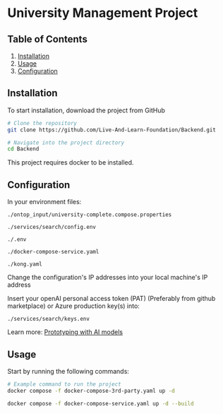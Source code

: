 # University Management Project

## Table of Contents

1. [Installation](#installation)
2. [Usage](#usage)
3. [Configuration](#configuration)

## Installation

To start installation, download the project from GitHub

```bash
# Clone the repository
git clone https://github.com/Live-And-Learn-Foundation/Backend.git

# Navigate into the project directory
cd Backend
```

This project requires docker to be installed.

## Configuration

In your environment files:

```
./ontop_input/university-complete.compose.properties

./services/search/config.env

./.env

./docker-compose-service.yaml

./kong.yaml
```

Change the configuration's IP addresses into your local machine's IP address

Insert your openAI personal access token (PAT) (Preferably from github marketplace) or Azure production key(s)  into:
```
./services/search/keys.env
```

Learn more: [Prototyping with AI models](https://docs.github.com/en/github-models/prototyping-with-ai-models)

## Usage

Start by running the following commands:

```bash
# Example command to run the project
docker compose -f docker-compose-3rd-party.yaml up -d

docker compose -f docker-compose-service.yaml up -d --build
```
